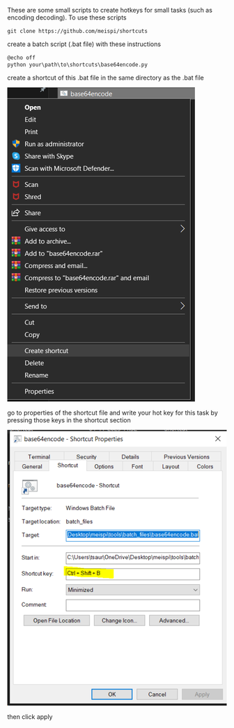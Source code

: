 These are some small scripts to create hotkeys for small tasks (such as encoding decoding).
To use these scripts

```
git clone https://github.com/meispi/shortcuts
```

create a batch script (.bat file) with these instructions
```
@echo off
python your\path\to\shortcuts\base64encode.py
```

create a shortcut of this .bat file in the same directory as the .bat file

![Alt text](images/create_shortcut.png)

go to properties of the shortcut file and write your hot key for this task by pressing those keys in the shortcut section

![Alt text](images/shortcut_properties.png)

then click apply
